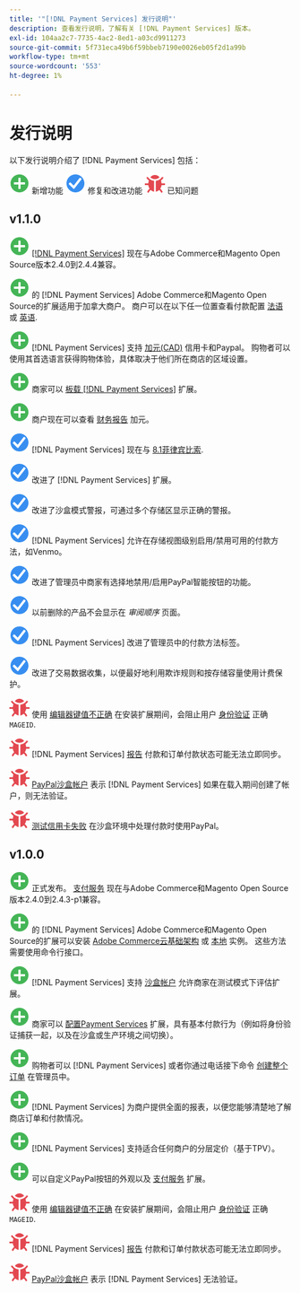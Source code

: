 ```yaml
---
title: '"[!DNL Payment Services] 发行说明"'
description: 查看发行说明，了解有关 [!DNL Payment Services] 版本。
exl-id: 104aa2c7-7735-4ac2-8ed1-a03cd9911273
source-git-commit: 5f731eca49b6f59bbeb7190e0026eb05f2d1a99b
workflow-type: tm+mt
source-wordcount: '553'
ht-degree: 1%

---
```


# 发行说明

以下发行说明介绍了 [!DNL Payment Services] 包括：

![新建](../assets/new.svg) 新增功能
![修复的问题](../assets/fix.svg) 修复和改进功能
![已知问题](../assets/bug.svg) 已知问题

## v1.1.0

![新建](../assets/new.svg)<!-- Issue PAY-2127 --> [[!DNL Payment Services]](https://marketplace.magento.com/magento-payment-services.html) 现在与Adobe Commerce和Magento Open Source版本2.4.0到2.4.4兼容。

![新建](../assets/new.svg)<!-- Issue PAY-2682 --> 的 [!DNL Payment Services] Adobe Commerce和Magento Open Source的扩展适用于加拿大商户。 商户可以在以下任一位置查看付款配置 [法语](overview.md?lang=fr) 或 [英语](overview.md?lang=en).

![新建](../assets/new.svg)<!-- Issue PAY-2681 --> [!DNL Payment Services] 支持 [加元(CAD)](overview.md#accepted-credit-cards-and-currencies) 信用卡和Paypal。 购物者可以使用其首选语言获得购物体验，具体取决于他们所在商店的区域设置。

![新建](../assets/new.svg)<!-- Issue PAY-2680 --> 商家可以 [板载 [!DNL Payment Services]](onboard.md) 扩展。

![新建](../assets/new.svg)<!-- Issue PAY-2678 --> 商户现在可以查看 [财务报告](order-payment-status.md) 加元。

![修复的问题](../assets/fix.svg)<!-- Issue PAY-2710 --> [!DNL Payment Services] 现在与 [8.1菲律宾比索](https://www.php.net/releases/8.1/en.php).

![修复的问题](../assets/fix.svg)<!-- Issue PAY-3035 --> 改进了 [!DNL Payment Services] 扩展。

![修复的问题](../assets/fix.svg)<!-- Issue PAY-3017 --> 改进了沙盒模式警报，可通过多个存储区显示正确的警报。

![修复的问题](../assets/fix.svg)<!-- Issue PAY-2742 --> [!DNL Payment Services] 允许在存储视图级别启用/禁用可用的付款方法，如Venmo。

![修复的问题](../assets/fix.svg)<!-- Issue PAY-2277 --> 改进了管理员中商家有选择地禁用/启用PayPal智能按钮的功能。

![修复的问题](../assets/fix.svg)<!-- Issue PAY-2561 --> 以前删除的产品不会显示在 _审阅顺序_ 页面。

![修复的问题](../assets/fix.svg)<!-- Issue PAY-2456 --> [!DNL Payment Services] 改进了管理员中的付款方法标签。

![修复的问题](../assets/fix.svg)<!-- Issue PAY-2907 --> 改进了交易数据收集，以便最好地利用欺诈规则和按存储容量使用计费保护。

![已知问题](../assets/bug.svg)<!-- Issue PAY-2473 --> 使用 [编辑器键值不正确](https://support.magento.com/hc/en-us/articles/4406603542541) 在安装扩展期间，会阻止用户 [身份验证](https://devdocs.magento.com/guides/v2.4/install-gde/prereq/connect-auth.html) 正确 `MAGEID`.

![已知问题](../assets/bug.svg)<!-- Issue PAY-2474 --> [!DNL Payment Services] [报告](https://support.magento.com/hc/en-us/articles/4406114741517) 付款和订单付款状态可能无法立即同步。

![已知问题](../assets/bug.svg)<!-- Issue PAY-2475 --> [PayPal沙盒帐户](https://support.magento.com/hc/en-us/articles/4406954952461) 表示 [!DNL Payment Services] 如果在载入期间创建了帐户，则无法验证。

![已知问题](../assets/bug.svg)<!-- Issue PAY-2842 --> [测试信用卡失败](https://support.magento.com/hc/en-us/articles/4406954952461) 在沙盒环境中处理付款时使用PayPal。

## v1.0.0

![新建](../assets/new.svg)<!-- Issue PAY-2127 --> 正式发布。 [支付服务](https://marketplace.magento.com/magento-payment-services.html) 现在与Adobe Commerce和Magento Open Source版本2.4.0到2.4.3-p1兼容。

![新建](../assets/new.svg)<!-- Issue PAY-124 --> 的 [!DNL Payment Services] Adobe Commerce和Magento Open Source的扩展可以安装 [Adobe Commerce云基础架构](install.md#magento-commerce-cloud) 或 [本地](install.md#on-premises) 实例。 这些方法需要使用命令行接口。

![新建](../assets/new.svg)<!-- Issue PAY-1986 --> [!DNL Payment Services] 支持 [沙盒帐户](onboard.md#enable-sandbox-testing) 允许商家在测试模式下评估扩展。

![新建](../assets/new.svg)<!-- Issue PAY-666 --> 商家可以 [配置Payment Services](configure-admin.md) 扩展，具有基本付款行为（例如将身份验证捕获一起，以及在沙盒或生产环境之间切换）。

![新建](../assets/new.svg)<!-- Issue PAY-780 --> 购物者可以 [!DNL Payment Services] 或者你通过电话接下命令 [创建整个订单](create-order.md) 在管理员中。

![新建](../assets/new.svg)<!-- Issue PAY-1856 --> [!DNL Payment Services] 为商户提供全面的报表，以便您能够清楚地了解商店订单和付款情况。

![新建](../assets/new.svg)<!-- Issue PAY-311 --> [!DNL Payment Services] 支持适合任何商户的分层定价（基于TPV）。

![新建](../assets/new.svg)<!-- Issue PAY-1443 --> 可以自定义PayPal按钮的外观以及 [支付服务](https://devdocs.magento.com/payment-services/customize-buttons-messaging.html) 扩展。

![已知问题](../assets/bug.svg)<!-- Issue PAY-2473 --> 使用 [编辑器键值不正确](https://support.magento.com/hc/en-us/articles/4406603542541) 在安装扩展期间，会阻止用户 [身份验证](https://devdocs.magento.com/guides/v2.4/install-gde/prereq/connect-auth.html) 正确 `MAGEID`.

![已知问题](../assets/bug.svg)<!-- Issue PAY-2474 --> [!DNL Payment Services] [报告](https://support.magento.com/hc/en-us/articles/4406114741517) 付款和订单付款状态可能无法立即同步。

![已知问题](../assets/bug.svg)<!-- Issue PAY-2475 --> [PayPal沙盒帐户](https://support.magento.com/hc/en-us/articles/4406954952461) 表示 [!DNL Payment Services] 无法验证。
